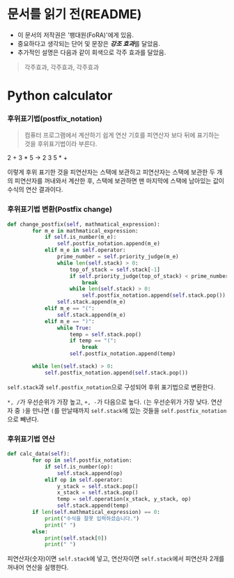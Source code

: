 # 문서를 읽기 전(README)

- 이 문서의 저작권은 '팽대원(FoRA)'에게 있음.
- 중요하다고 생각되는 단어 및 문장은 ***강조 효과***를 달았음.
- 추가적인 설명은 다음과 같이 회색으로 각주 효과를 달았음.

> 각주효과, 각주효과, 각주효과

# Python calculator

### 후위표기법(postfix_notation)

> 컴퓨터 프로그램에서 계산하기 쉽게 연산 기호를 피연산자 보다 뒤에 표기하는 것을 후위표기법이라 부른다.

2 + 3 * 5 -> 2 3 5 * +

이렇게 후위 표기한 것을 피연산자는 스택에 보관하고 피연산자는 스택에 보관한 두 개의 피연산자를 꺼내와서 계산한 후, 스택에 보관하면 맨 마지막에 스택에 남아있는 값이 수식의 연산 결과이다.



### 후위표기법 변환(Postfix change)

```python
def change_postfix(self, mathmatical_expression):
        for m_e in mathmatical_expression:
            if self.is_number(m_e):
                self.postfix_notation.append(m_e)
            elif m_e in self.operator:
                prime_number = self.priority_judge(m_e)
                while len(self.stack) > 0:
                    top_of_stack = self.stack[-1]
                    if self.priority_judge(top_of_stack) < prime_number:  
                        break
                    while len(self.stack) > 0:
                        self.postfix_notation.append(self.stack.pop())
                self.stack.append(m_e)
            elif m_e == "(":
                self.stack.append(m_e)
            elif m_e == ")":
                while True:
                    temp = self.stack.pop()
                    if temp == "(":
                        break
                    self.postfix_notation.append(temp)

        while len(self.stack) > 0:
            self.postfix_notation.append(self.stack.pop())
```

`self.stack`과 `self.postfix_notation`으로 구성되어 후위 표기법으로 변환한다.

`*, /`가 우선순위가 가장 높고,  `+, -`가 다음으로 높다. `(`는 우선순위가 가장 낮다. 연산자 중 `)`을 만나면 `(`를 만날때까지 `self.stack`에 있는 것들을 `self.postfix_notation`으로 빼낸다.



### 후위표기법 연산

```python
def calc_data(self):
        for op in self.postfix_notation:
            if self.is_number(op):
                self.stack.append(op)
            elif op in self.operator:
                y_stack = self.stack.pop()
                x_stack = self.stack.pop()
                temp = self.operation(x_stack, y_stack, op)
                self.stack.append(temp)
        if len(self.mathmatical_expression) == 0:
            print("수식을 잘못 입력하셨습니다.")
            print(" ")
        else:
            print(self.stack[0])
            print(" ")
```

피연산자(숫자)이면 `self.stack`에 넣고, 연산자이면 `self.stack`에서 피연산자 2개를 꺼내어 연산을 실행한다.